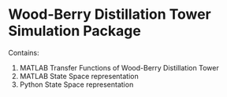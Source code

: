 # Wood-Berry Distillation Tower Simulation Package

Contains:

1. MATLAB Transfer Functions of Wood-Berry Distillation Tower
2. MATLAB State Space representation 
3. Python State Space representation